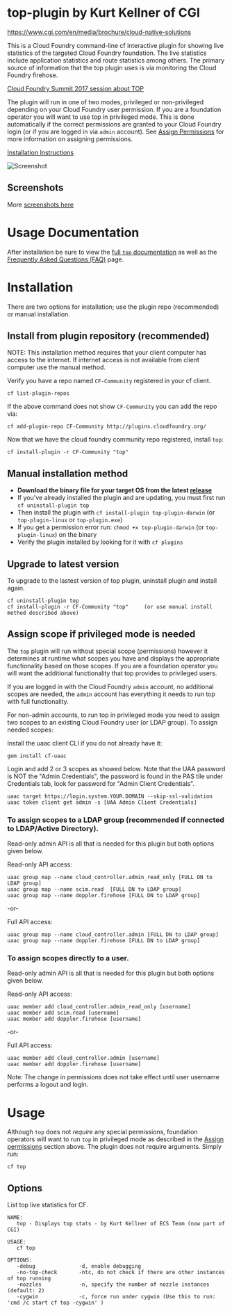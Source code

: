 # top-plugin by Kurt Kellner of CGI
https://www.cgi.com/en/media/brochure/cloud-native-solutions

This is a Cloud Foundry command-line cf interactive plugin for showing live statistics of the targeted Cloud Foundry foundation.
The live statistics include application statistics and route statistics among others.
The primary source of information that the top plugin uses is via monitoring the Cloud Foundry firehose.

[Cloud Foundry Summit 2017 session about TOP](https://www.youtube.com/watch?v=XDY64HKB7CI&t=7m48s)

The plugin will run in one of two modes, privileged or non-privileged depending on your Cloud Foundry user permission.
If you are a foundation operator you will want to use top in privileged mode.  This is done automatically if the
correct permissions are granted to your Cloud Foundry login (or if you are logged in via `admin` account).  See
[Assign Permissions](#assign-permissions-if-privileged-mode-is-needed) for more information on assigning permissions.


[Installation Instructions](#installation) 

![Screenshot](screenshots/screencast2.gif?raw=true)

## Screenshots

More [screenshots here](screenshots/screenshots.md)

# Usage Documentation

After installation be sure to view the [full `top` documentation](docs/doc.md) as
well as the [Frequently Asked Questions (FAQ)](docs/faq.md) page.

# Installation
There are two options for installation; use the plugin repo (recommended) or manual installation.

## Install from plugin repository (recommended)
NOTE: This installation method requires that your client computer has access to the internet.
If internet access is not available from client computer use the manual method.

Verify you have a repo named `CF-Community` registered in your cf client.

```
cf list-plugin-repos
```
If the above command does not show `CF-Community` you can add the repo via:

```
cf add-plugin-repo CF-Community http://plugins.cloudfoundry.org/
```
Now that we have the cloud foundry community repo registered, install `top`:

```
cf install-plugin -r CF-Community "top"
```


## Manual installation method
* **Download the binary file for your target OS from the latest [release](https://github.com/ecsteam/cloudfoundry-top-plugin/releases/latest)**
* If you've already installed the plugin and are updating, you must first run `cf uninstall-plugin top`
* Then install the plugin with `cf install-plugin top-plugin-darwin`  (or `top-plugin-linux` or `top-plugin.exe`)
* If you get a permission error run: `chmod +x top-plugin-darwin` (or `top-plugin-linux`) on the binary
* Verify the plugin installed by looking for it with `cf plugins`

## Upgrade to latest version
To upgrade to the lastest version of top plugin, uninstall plugin and install again.
```
cf uninstall-plugin top
cf install-plugin -r CF-Community "top"     (or use manual install method described above)
```

## Assign scope if privileged mode is needed

The `top` plugin will run without special scope (permissions) however it determines at runtime
what scopes you have and displays the appropriate functionality based on those
scopes.  If you are a foundation operator you will want the additional functionality
that top provides to privileged users.

If you are logged in with the Cloud Foundry `admin` account, no additional scopes
are needed, the `admin` account has everything it needs to run top with full functionality.

For non-admin accounts, to run top in privileged mode you need to assign two scopes
to an existing Cloud Foundry user (or LDAP group).  To assign needed scopes:

Install the uaac client CLI if you do not already have it:
```
gem install cf-uaac
```

Login and add 2 or 3 scopes as showed below.  Note that the UAA password is NOT the
"Admin Credentials", the password is found in the PAS tile under Credentials tab,
look for password for "Admin Client Credentials".

```
uaac target https://login.system.YOUR.DOMAIN --skip-ssl-validation
uaac token client get admin -s [UAA Admin Client Credentials]  
```

### To assign scopes to a LDAP group (recommended if connected to LDAP/Active Directory).
Read-only admin API is all that is needed for this plugin but both options given below.

Read-only API access:
```
uaac group map --name cloud_controller.admin_read_only [FULL DN to LDAP group]
uaac group map --name scim.read  [FULL DN to LDAP group]
uaac group map --name doppler.firehose [FULL DN to LDAP group]
```
-or-

Full API access:
```
uaac group map --name cloud_controller.admin [FULL DN to LDAP group]
uaac group map --name doppler.firehose [FULL DN to LDAP group]
```

### To assign scopes directly to a user. 
Read-only admin API is all that is needed for this plugin but both options given below.

Read-only API access:
```
uaac member add cloud_controller.admin_read_only [username]
uaac member add scim.read [username]
uaac member add doppler.firehose [username]
```
-or-

Full API access:
```
uaac member add cloud_controller.admin [username]
uaac member add doppler.firehose [username]
```

Note: The change in permissions does not take effect until user username performs
a logout and login.


# Usage

Although `top` does not *require* any special permissions, foundation operators 
will want to run `top` in privileged mode as described in the
[Assign permissions](#Assign-permissions-if-privileged-mode-is-needed)
section above.  The plugin does not require arguments.  Simply run:
```
cf top
```

## Options

List top live statistics for CF.

```
NAME:
   top - Displays top stats - by Kurt Kellner of ECS Team (now part of CGI)

USAGE:
   cf top

OPTIONS:
   -debug              -d, enable debugging
   -no-top-check       -ntc, do not check if there are other instances of top running
   -nozzles            -n, specify the number of nozzle instances (default: 2)
   -cygwin             -c, force run under cygwin (Use this to run: 'cmd /c start cf top -cygwin' )
```
